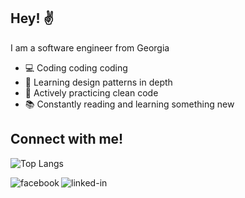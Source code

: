 ## Hey! :v:
I am a software engineer from Georgia 
- 💻 Coding coding coding
- 🌱 Learning design patterns in depth
- 🧹 Actively practicing clean code
- 📚 Constantly reading and learning something new

## Connect with me!

![Top Langs](https://github-readme-stats.vercel.app/api/top-langs/?username=Xsidelight&hide=TeX&layout=compact&theme=dark)

[<img align="left" alt="facebook" src="https://img.shields.io/badge/facebook-%231877F2.svg?&style=for-the-badge&logo=facebook&logoColor=white" />](https://www.facebook.com/toko.gogberashvili.5/)

[<img align="left" alt="linked-in" src="https://img.shields.io/badge/linkedin-%230077B5.svg?&style=for-the-badge&logo=linkedin&logoColor=white" />](https://www.linkedin.com/in/tornike-gogberashvili-48970bbb)
